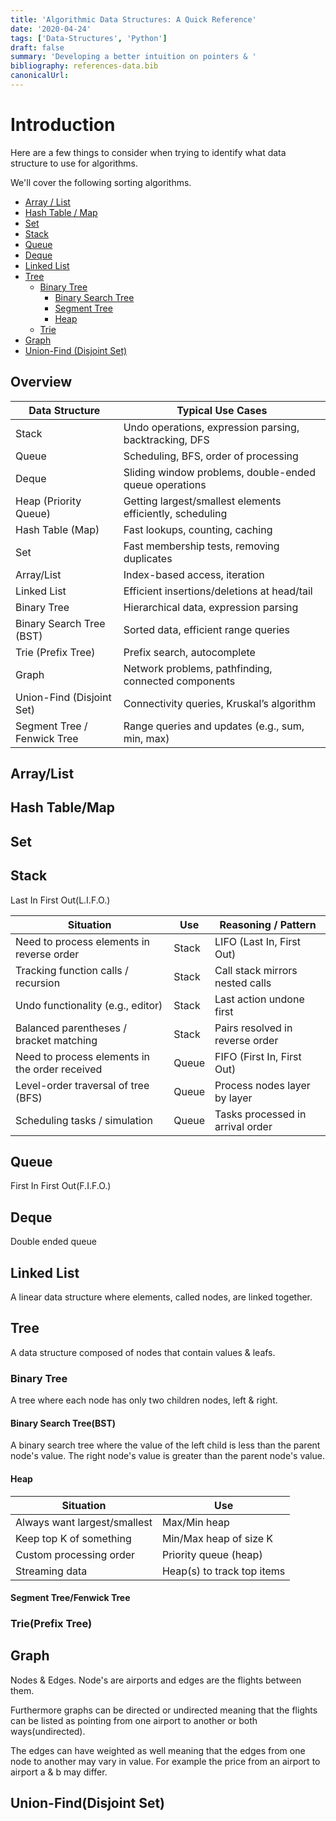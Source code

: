```yaml
---
title: 'Algorithmic Data Structures: A Quick Reference'
date: '2020-04-24'
tags: ['Data-Structures', 'Python']
draft: false
summary: 'Developing a better intuition on pointers & '
bibliography: references-data.bib
canonicalUrl:
---
```


# Introduction

Here are a few things to consider when trying to identify what data structure to use for algorithms.

We'll cover the following sorting algorithms.

- [Array / List](#array--list)
- [Hash Table / Map](#hash-table--map)
- [Set](#set)
- [Stack](#stack)
- [Queue](#queue)
- [Deque](#deque)
- [Linked List](#linked-list)
- [Tree](#tree)
  - [Binary Tree](#binary-tree)
    - [Binary Search Tree](#binary-search-tree)
    - [Segment Tree](#segment-tree)
    - [Heap](#heap)
  - [Trie](#trie)
- [Graph](#graph)
- [Union-Find (Disjoint Set)](#union-find-disjoint-set)

## Overview

| Data Structure              | Typical Use Cases                                         |
| --------------------------- | --------------------------------------------------------- |
| Stack                       | Undo operations, expression parsing, backtracking, DFS    |
| Queue                       | Scheduling, BFS, order of processing                      |
| Deque                       | Sliding window problems, double-ended queue operations    |
| Heap (Priority Queue)       | Getting largest/smallest elements efficiently, scheduling |
| Hash Table (Map)            | Fast lookups, counting, caching                           |
| Set                         | Fast membership tests, removing duplicates                |
| Array/List                  | Index-based access, iteration                             |
| Linked List                 | Efficient insertions/deletions at head/tail               |
| Binary Tree                 | Hierarchical data, expression parsing                     |
| Binary Search Tree (BST)    | Sorted data, efficient range queries                      |
| Trie (Prefix Tree)          | Prefix search, autocomplete                               |
| Graph                       | Network problems, pathfinding, connected components       |
| Union-Find (Disjoint Set)   | Connectivity queries, Kruskal’s algorithm                 |
| Segment Tree / Fenwick Tree | Range queries and updates (e.g., sum, min, max)           |

## Array/List

## Hash Table/Map

## Set

## Stack

Last In First Out(L.I.F.O.)

| Situation                                      | Use   | Reasoning / Pattern              |
| ---------------------------------------------- | ----- | -------------------------------- |
| Need to process elements in reverse order      | Stack | LIFO (Last In, First Out)        |
| Tracking function calls / recursion            | Stack | Call stack mirrors nested calls  |
| Undo functionality (e.g., editor)              | Stack | Last action undone first         |
| Balanced parentheses / bracket matching        | Stack | Pairs resolved in reverse order  |
| Need to process elements in the order received | Queue | FIFO (First In, First Out)       |
| Level-order traversal of tree (BFS)            | Queue | Process nodes layer by layer     |
| Scheduling tasks / simulation                  | Queue | Tasks processed in arrival order |

## Queue

First In First Out(F.I.F.O.)

## Deque

Double ended queue

## Linked List

A linear data structure where elements, called nodes, are linked together.

## Tree

A data structure composed of nodes that contain values & leafs.

### Binary Tree

A tree where each node has only two children nodes, left & right.

#### Binary Search Tree(BST)

A binary search tree where the value of the left child is less than the parent node's value. The right node's value is greater than the parent node's value.

#### Heap

| Situation                    | Use                        |
| ---------------------------- | -------------------------- |
| Always want largest/smallest | Max/Min heap               |
| Keep top K of something      | Min/Max heap of size K     |
| Custom processing order      | Priority queue (heap)      |
| Streaming data               | Heap(s) to track top items |

#### Segment Tree/Fenwick Tree

### Trie(Prefix Tree)

## Graph

Nodes & Edges.
Node's are airports and edges are the flights between them.

Furthermore graphs can be directed or undirected meaning that the flights can be listed as pointing from one airport to another or both ways(undirected).

The edges can have weighted as well meaning that the edges from one node to another may vary in value. For example the price from an airport to airport a & b may differ.

## Union-Find(Disjoint Set)
